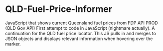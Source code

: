 # QLD-Fuel-Price-Informer
JavaScript that shows current Queensland fuel prices from FDP API PROD (QLD Gov API)
First attempt to code in JavaScript (nightmare actually). 
A continuation for the QLD fuel price locator. This JS pulls in and merges to JSON objects and displays relevant information when hovering over the marker.
